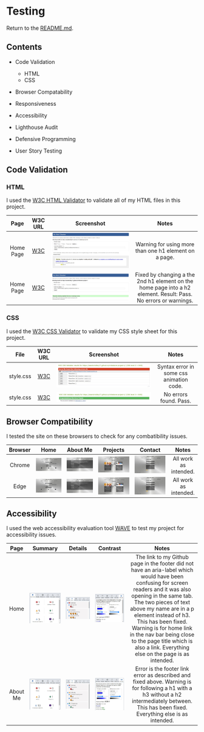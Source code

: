 # Testing

Return to the [README.md](README.md).

## Contents 

* Code Validation
    * HTML
    * CSS

* Browser Compatability

* Responsiveness

* Accessibility 

* Lighthouse Audit

* Defensive Programming

* User Story Testing

## Code Validation 

### HTML

I used the [W3C HTML Validator](https://validator.w3.org/nu/) to validate all of my HTML files in this project.

| Page | W3C URL | Screenshot | Notes |
| :---: | :---: | :---: | :---: |
| Home Page | [W3C](https://validator.w3.org/nu/?doc=https%3A%2F%2Fseanbrindley17.github.io%2Fmilestone-project-1%2F) | ![screenshot of h1 validator error](/readme-documentations/screenshots/html%20h1%20validator%20error.jpg) | Warning for using more than one h1 element on a page. |
| Home Page | [W3C](https://validator.w3.org/nu/?doc=https%3A%2F%2Fseanbrindley17.github.io%2Fmilestone-project-1%2F) | ![screenshot of W3C validation pass](/readme-documentations/screenshots/w3c%20html%20validator%20pass.jpg) | Fixed by changing a the 2nd h1 element on the home page into a h2 element. Result: Pass. No errors or warnings. |

### CSS 

I used the [W3C CSS Validator](https://jigsaw.w3.org/css-validator/) to validate my CSS style sheet for this project.

| File | W3C URL | Screenshot | Notes |
| :---: | :---: | :---: | :---: |
| style.css | [W3C](https://jigsaw.w3.org/css-validator/validator?uri=https%3A%2F%2Fseanbrindley17.github.io%2Fmilestone-project-1%2F&profile=css3svg&usermedium=all&warning=1&vextwarning=&lang=en) | ![screenshot of css validation error](/readme-documentations/screenshots/w3c%20css%20validator%20error.jpg) | Syntax error in some css animation code. |
| style.css | [W3C](https://jigsaw.w3.org/css-validator/validator?uri=https%3A%2F%2Fseanbrindley17.github.io%2Fmilestone-project-1%2F&profile=css3svg&usermedium=all&warning=1&vextwarning=&lang=en) | ![screenshot of css validator pass](/readme-documentations/screenshots/w3c%20css%20validator%20pass.jpg) | No errors found. Pass. |

## Browser Compatibility

I tested the site on these browsers to check for any combatibility issues.

| Browser | Home | About Me | Projects | Contact | Notes |
| :---: | :---: | :---: | :---: | :---: | :---: |
| Chrome | ![screenshot of homepage on chrome](/readme-documentations/screenshots/browser%20responsiveness%20screenshots/chrome/chrome%20home%20page.jpg) | ![screenshot of about me page on chrome](/readme-documentations/screenshots/browser%20responsiveness%20screenshots/chrome/chrome%20about%20me%20page.jpg) | ![screenshot of projects page on chrome](/readme-documentations/screenshots/browser%20responsiveness%20screenshots/chrome/chrome%20projects%20page.jpg) | ![screenshot of contact page on chrome](/readme-documentations/screenshots/browser%20responsiveness%20screenshots/chrome/chrome%20contact%20page.jpg) | All work as intended. |
| Edge | ![screenshot of home page on Edge](/readme-documentations/screenshots/browser%20responsiveness%20screenshots/edge/edge%20home%20page.jpg) | ![screenshot of about me page on edge](/readme-documentations/screenshots/browser%20responsiveness%20screenshots/edge/edge%20about%20me%20page.jpg) | ![screenshot of projects page on edge](/readme-documentations/screenshots/browser%20responsiveness%20screenshots/edge/edge%20projects%20page.jpg) | ![screenshot of contact page on edge](/readme-documentations/screenshots/browser%20responsiveness%20screenshots/edge/edge%20contact%20page.jpg) | All work as intended. |

## Accessibility 

I used the web accessibility evaluation tool [WAVE]() to test my project for accessibility issues.

| Page | Summary | Details | Contrast | Notes |
| :---: | :---: | :---: | :---: | :---: |
| Home | ![screenshot of home page summary](/readme-documentations/screenshots/accessibility%20screenshots/home%20page%20summary.jpg) | ![screenshot of home page details](/readme-documentations/screenshots/accessibility%20screenshots/home%20page%20details.jpg) | ![screenshot of home page contrast](/readme-documentations/screenshots/accessibility%20screenshots/home%20page%20contrast.jpg) | The link to my Github page in the footer did not have an aria-label which would have been confusing for screen readers and it was also opening in the same tab. The two pieces of text above my name are in a p element instead of h3. This has been fixed. Warning is for home link in the nav bar being close to the page title which is also a link. Everything else on the page is as intended. |
| About Me | ![screenshot of about me summary](/readme-documentations/screenshots/accessibility%20screenshots/about%20me%20summary.jpg) | ![screenshot of about me details](/readme-documentations/screenshots/accessibility%20screenshots/about%20me%20details.jpg) | ![screenshot of about me contrast](/readme-documentations/screenshots/accessibility%20screenshots/about%20me%20contrast.jpg) | Error is the footer link error as described and fixed above. Warning is for following a h1 with a h3 without a h2 intermediately between. This has been fixed. Everything else is as intended.